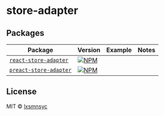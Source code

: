 # store-adapter

## Packages

| Package | Version | Example | Notes |
| --- | --- | --- | --- |
| [`react-store-adapter`](https://github.com/lxsmnsyc/react-store-adapter/tree/main/packages/react-store-adapter) | [![NPM](https://img.shields.io/npm/v/react-store-adapter.svg)](https://www.npmjs.com/package/react-store-adapter) | |
| [`preact-store-adapter`](https://github.com/lxsmnsyc/preact-store-adapter/tree/main/packages/preact-store-adapter) | [![NPM](https://img.shields.io/npm/v/preact-store-adapter.svg)](https://www.npmjs.com/package/preact-store-adapter) | |

## License

MIT © [lxsmnsyc](https://github.com/lxsmnsyc)
